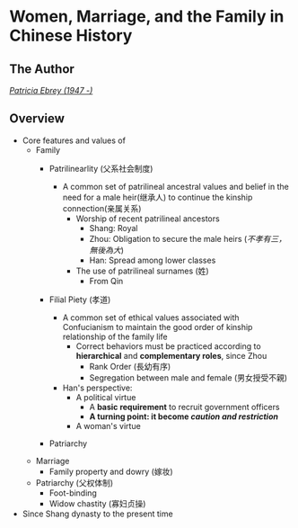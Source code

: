 # Women, Marriage, and the Family in Chinese History

## The Author

[_Patricia Ebrey (1947 -)_](https://history.washington.edu/people/patricia-ebrey)

## Overview

- Core features and values of
  - Family
    - Patrilinearlity (父系社会制度)
      - A common set of patrilineal ancestral values and belief in the need for a male heir(继承人) to continue the kinship connection(亲属关系)
        - Worship of recent patrilineal ancestors
          - Shang: Royal
          - Zhou: Obligation to secure the male heirs (_不孝有三，無後為大_)
          - Han: Spread among lower classes
        - The use of patrilineal surnames (姓)
          - From Qin
    - Filial Piety (孝道)
      - A common set of ethical values associated with Confucianism to maintain the good order of kinship relationship of the family life
        - Correct behaviors must be practiced according to **hierarchical** and **complementary roles**, since Zhou
          - Rank Order (長幼有序)
          - Segregation between male and female (男女授受不親)
      - Han's perspective:
        - A political virtue
          - A **basic requirement** to recruit government officers
          - **A turning point: it become _caution and restriction_**
        - A woman's virtue
          
    - Patriarchy
  - Marriage
    - Family property and dowry (嫁妆)
  - Patriarchy (父权体制)
    - Foot-binding
    - Widow chastity (寡妇贞操)
- Since Shang dynasty to the present time
